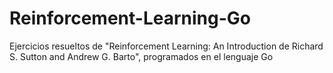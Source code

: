 # Reinforcement-Learning-Go
Ejercicios resueltos de "Reinforcement Learning: An Introduction de Richard S. Sutton and Andrew G. Barto", programados en el lenguaje Go
